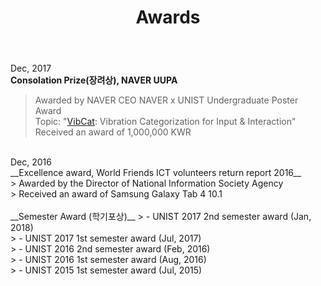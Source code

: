 ﻿---
layout: post
title: Awards
---
Dec, 2017<br />
__Consolation Prize(장려상), NAVER UUPA__<br />
> Awarded by NAVER CEO
> NAVER x UNIST Undergraduate Poster Award <br />
> Topic: "[VibCat](https://youtu.be/D0591qFnU5k): Vibration Categorization for Input & Interaction"<br />
> Received an award of 1,000,000 KWR <br />

<br />
Dec, 2016<br />
__Excellence award, World Friends ICT volunteers return report 2016__<br />
> Awarded by the Director of National Information Society Agency<br />
> Received an award of Samsung Galaxy Tab 4 10.1<br />

<br />
__Semester Award (학기포상)__
> - UNIST 2017 2nd semester award (Jan, 2018)<br />
> - UNIST 2017 1st semester award (Jul, 2017)<br />
> - UNIST 2016 2nd semester award (Feb, 2016)<br />
> - UNIST 2016 1st semester award (Aug, 2016)<br />
> - UNIST 2015 1st semester award (Jul, 2015)<br />

<br />
